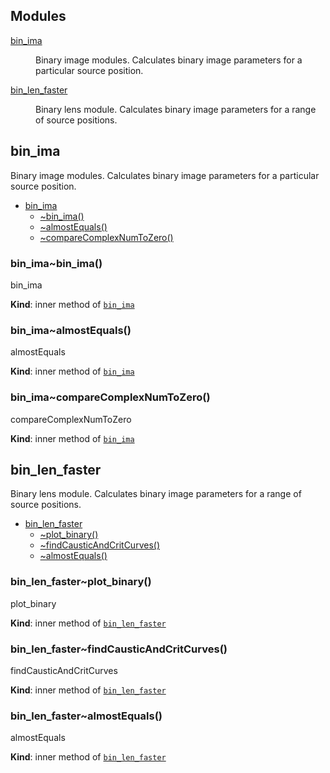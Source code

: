 ## Modules

<dl>
<dt><a href="#module_bin_ima">bin_ima</a></dt>
<dd><p>Binary image modules.
Calculates binary image parameters for a particular source position.</p>
</dd>
<dt><a href="#module_bin_len_faster">bin_len_faster</a></dt>
<dd><p>Binary lens module.
Calculates binary image parameters for a range of source positions.</p>
</dd>
</dl>

<a name="module_bin_ima"></a>

## bin_ima
Binary image modules.Calculates binary image parameters for a particular source position.


* [bin_ima](#module_bin_ima)
    * [~bin_ima()](#module_bin_ima..bin_ima)
    * [~almostEquals()](#module_bin_ima..almostEquals)
    * [~compareComplexNumToZero()](#module_bin_ima..compareComplexNumToZero)

<a name="module_bin_ima..bin_ima"></a>

### bin_ima~bin_ima()
bin_ima

**Kind**: inner method of [<code>bin_ima</code>](#module_bin_ima)  
<a name="module_bin_ima..almostEquals"></a>

### bin_ima~almostEquals()
almostEquals

**Kind**: inner method of [<code>bin_ima</code>](#module_bin_ima)  
<a name="module_bin_ima..compareComplexNumToZero"></a>

### bin_ima~compareComplexNumToZero()
compareComplexNumToZero

**Kind**: inner method of [<code>bin_ima</code>](#module_bin_ima)  
<a name="module_bin_len_faster"></a>

## bin_len_faster
Binary lens module.Calculates binary image parameters for a range of source positions.


* [bin_len_faster](#module_bin_len_faster)
    * [~plot_binary()](#module_bin_len_faster..plot_binary)
    * [~findCausticAndCritCurves()](#module_bin_len_faster..findCausticAndCritCurves)
    * [~almostEquals()](#module_bin_len_faster..almostEquals)

<a name="module_bin_len_faster..plot_binary"></a>

### bin_len_faster~plot_binary()
plot_binary

**Kind**: inner method of [<code>bin_len_faster</code>](#module_bin_len_faster)  
<a name="module_bin_len_faster..findCausticAndCritCurves"></a>

### bin_len_faster~findCausticAndCritCurves()
findCausticAndCritCurves

**Kind**: inner method of [<code>bin_len_faster</code>](#module_bin_len_faster)  
<a name="module_bin_len_faster..almostEquals"></a>

### bin_len_faster~almostEquals()
almostEquals

**Kind**: inner method of [<code>bin_len_faster</code>](#module_bin_len_faster)  
